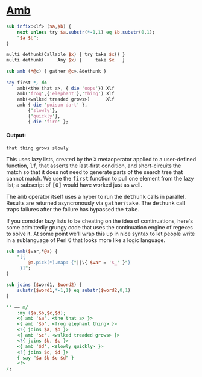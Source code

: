 [1]: http://rosettacode.org/wiki/Amb

# [Amb][1]

```perl
sub infix:<lf> ($a,$b) {
    next unless try $a.substr(*-1,1) eq $b.substr(0,1);
    "$a $b";
}
 
multi dethunk(Callable $x) { try take $x() }
multi dethunk(     Any $x) {     take $x   }
 
sub amb (*@c) { gather @c».&dethunk }
 
say first *, do
    amb(<the that a>, { die 'oops'}) Xlf
    amb('frog',{'elephant'},'thing') Xlf
    amb(<walked treaded grows>)      Xlf
    amb { die 'poison dart' },
        {'slowly'},
        {'quickly'},
        { die 'fire' };
```

#### Output:
```
that thing grows slowly
```


This uses lazy lists, created by the <tt>X</tt> metaoperator applied to a user-defined function, <tt>lf</tt>, that asserts the last-first condition,
and short-circuits the match so that it does not need to generate parts of the search tree that cannot match. We use the <tt>first</tt> function to pull one element from the lazy list; a subscript of <tt>[0]</tt> would have worked just as well.



The <tt>amb</tt> operator itself uses a hyper to run the <tt>dethunk</tt> calls in parallel. Results are returned asyncronously via <tt>gather</tt>/<tt>take</tt>. The <tt>dethunk</tt> call traps failures after the failure has bypassed the <tt>take</tt>.



If you consider lazy lists to be cheating on the idea of continuations, here's
some admittedly grungy code that uses the continuation engine of regexes to solve it. At some point we'll wrap this up in nice syntax to let people write in a sublanguage of Perl 6 that looks more like a logic language.

```perl
sub amb($var,*@a) {
    "[{
        @a.pick(*).map: {"||\{ $var = '$_' }"}
     }]";
}
 
sub joins ($word1, $word2) {
    substr($word1,*-1,1) eq substr($word2,0,1)
}
 
'' ~~ m/
    :my ($a,$b,$c,$d);
    <{ amb '$a', <the that a> }>
    <{ amb '$b', <frog elephant thing> }>
    <?{ joins $a, $b }>
    <{ amb '$c', <walked treaded grows> }>
    <?{ joins $b, $c }>
    <{ amb '$d', <slowly quickly> }>
    <?{ joins $c, $d }>
    { say "$a $b $c $d" }
    <!>
/;
```
